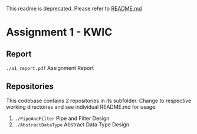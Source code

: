 
This readme is deprecated. Please refer to [README.md](README.md)

# Assignment 1 - KWIC

## Report

```./a1_report.pdf``` Assignment Report

## Repositories

This codebase contains 2 repositories in its subfolder. Change to respective working directories and see individual README.md for usage.

1) ```./PipeAndFilter``` Pipe and Filter Design
2) ```./AbstractDataType``` Abstract Data Type Design